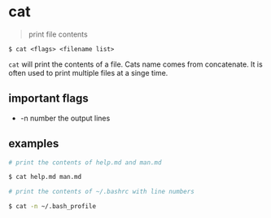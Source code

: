 # cat 
> print file contents  

`$ cat <flags> <filename list>`

`cat` will print the contents of a file. Cats name comes from concatenate. It is often used to print multiple files at a singe time. 

## important flags
* -n number the output lines

## examples 
``` sh
# print the contents of help.md and man.md

$ cat help.md man.md
```

``` sh
# print the contents of ~/.bashrc with line numbers

$ cat -n ~/.bash_profile
```


